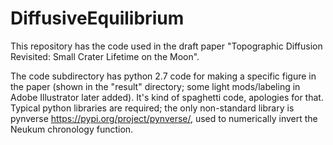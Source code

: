 # DiffusiveEquilibrium

This repository has the code used in the draft paper "Topographic Diffusion Revisited: Small Crater Lifetime on the Moon".

The code subdirectory has python 2.7 code for making a specific figure in the paper (shown in the "result"  directory;  some light mods/labeling in Adobe Illustrator later added). It's kind of spaghetti code, apologies for that.  Typical python libraries are required; the only non-standard library is pynverse https://pypi.org/project/pynverse/, used to numerically invert the Neukum chronology function.
